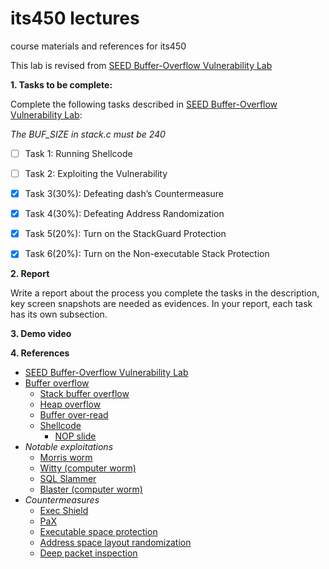 # its450 lectures

course materials and references for its450

This lab is revised from [SEED Buffer-Overflow Vulnerability Lab](https://seedsecuritylabs.org/Labs_16.04/Software/Buffer_Overflow/)

**1. Tasks to be complete:**

Complete the following tasks described in [SEED Buffer-Overflow Vulnerability Lab](../lab06/refs/BufferOverflow.pdf):

*The BUF_SIZE in stack.c must be 240*

- [ ] Task 1: Running Shellcode
- [ ] Task 2: Exploiting the Vulnerability
- [x] Task 3(30%): Defeating dash’s Countermeasure
- [x] Task 4(30%): Defeating Address Randomization
- [x] Task 5(20%): Turn on the StackGuard Protection
- [x] Task 6(20%): Turn on the Non-executable Stack Protection


**2. Report**

Write a report about the process you complete the tasks in the description, key screen snapshots are needed as evidences. In your report, each task has its own subsection.


**3. Demo video**


**4. References**
* [SEED Buffer-Overflow Vulnerability Lab](https://seedsecuritylabs.org/Labs_16.04/Software/Buffer_Overflow/)
* [Buffer overflow](https://en.wikipedia.org/wiki/Buffer_overflow)
  * [Stack buffer overflow](https://en.wikipedia.org/wiki/Stack_buffer_overflow)
  * [Heap overflow](https://en.wikipedia.org/wiki/Heap_overflow)
  * [Buffer over-read](https://en.wikipedia.org/wiki/Buffer_over-read)
  * [Shellcode](https://en.wikipedia.org/wiki/Shellcode)
    * [NOP slide](https://en.wikipedia.org/wiki/NOP_slide)
* _Notable exploitations_
  * [Morris worm](https://en.wikipedia.org/wiki/Morris_worm)
  * [Witty (computer worm)](https://en.wikipedia.org/wiki/Witty_(computer_worm))
  * [SQL Slammer](https://en.wikipedia.org/wiki/SQL_Slammer)
  * [Blaster (computer worm)](https://en.wikipedia.org/wiki/Blaster_(computer_worm))
* _Countermeasures_
  * [Exec Shield](https://en.wikipedia.org/wiki/Exec_Shield)
  * [PaX](https://en.wikipedia.org/wiki/PaX)
  * [Executable space protection](https://en.wikipedia.org/wiki/Executable_space_protection)
  * [Address space layout randomization](https://en.wikipedia.org/wiki/Address_space_layout_randomization)
  * [Deep packet inspection](https://en.wikipedia.org/wiki/Deep_packet_inspection)
